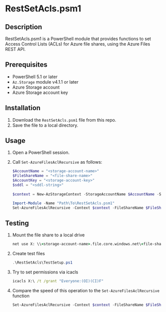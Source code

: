 # RestSetAcls.psm1

## Description

RestSetAcls.psm1 is a PowerShell module that provides functions to set Access Control Lists (ACLs) for Azure file shares, using the Azure Files REST API.

## Prerequisites

- PowerShell 5.1 or later
- `Az.Storage` module v4.1.1 or later
- Azure Storage account
- Azure Storage account key

## Installation

1. Download the `RestSetAcls.psm1` file from this repo.
2. Save the file to a local directory.

## Usage

1. Open a PowerShell session.
2. Call `Set-AzureFilesAclRecursive` as follows:

   ```powershell  
   $AccountName = "<storage-account-name>"
   $FileShareName = "<file-share-name>"
   $AccountKey = "<storage-account-key>"
   $sddl = "<sddl-string>"
    
   $context = New-AzStorageContext -StorageAccountName $AccountName -StorageAccountKey $AccountKey
   
   Import-Module -Name "Path\To\RestSetAcls.psm1"
   Set-AzureFilesAclRecursive -Context $context -FileShareName $FileShareName -FilePath "/" -SddlPermission $sddl
   ```

## Testing

1. Mount the file share to a local drive

   ```cmd
   net use X: \\<storage-account-name>.file.core.windows.net\<file-share-name> /u:<storage-account-name> <storage-account-key>
   ```

2. Create test files

    ```powershell
    .\RestSetAcls\TestSetup.ps1
    ```

3. Try to set permissions via icacls

    ```cmd
    icacls X:\ /t /grant "Everyone:(OI)(CI)F"
    ```

4. Compare the speed of this operation to the `Set-AzureFilesAclRecursive` function

    ```powershell
    Set-AzureFilesAclRecursive -Context $context -FileShareName $FileShareName -FilePath "/" -SddlPermission $sddl
    ```
